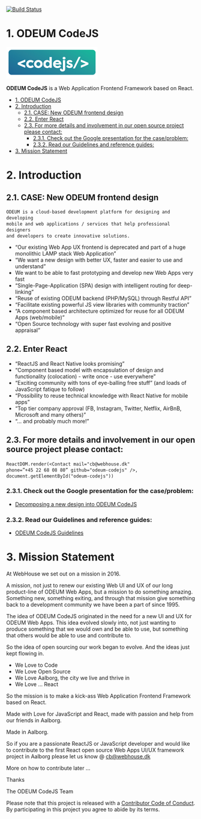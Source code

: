 [![Build Status](https://travis-ci.org/odeum/odeum-codejs.svg?branch=development/alpha)](https://travis-ci.org/odeum/odeum-codejs)
# 1. ODEUM CodeJS

<a href="https://github.com/odeum/odeum-codejs">
  <img alt="ODEUM CodeJS" src="./docs/assets/codejs_logo.png" />
</a>
<br />

**ODEUM CodeJS** is a Web Application Frontend Framework based on React.

<!-- TOC -->

- [1. ODEUM CodeJS](#1-odeum-codejs)
- [2. Introduction](#2-introduction)
    - [2.1. CASE: New ODEUM frontend design](#21-case-new-odeum-frontend-design)
    - [2.2. Enter React](#22-enter-react)
    - [2.3. For more details and involvement in our open source project please contact:](#23-for-more-details-and-involvement-in-our-open-source-project-please-contact)
        - [2.3.1. Check out the Google presentation for the case/problem:](#231-check-out-the-google-presentation-for-the-caseproblem)
        - [2.3.2. Read our Guidelines and reference guides:](#232-read-our-guidelines-and-reference-guides)
- [3. Mission Statement](#3-mission-statement)

<!-- /TOC -->

# 2. Introduction

## 2.1. CASE: New ODEUM frontend design

```
ODEUM is a cloud-based development platform for designing and developing 
mobile and web applications / services that help professional designers 
and developers to create innovative solutions.
```

* “Our existing Web App UX frontend is deprecated and part of a huge monolithic LAMP stack Web Application”
* “We want a new design with better UX, faster and easier to use and understand”
* We want to be able to fast prototyping and develop new Web Apps very fast
* “Single-Page-Application (SPA) design with intelligent routing for deep-linking”
* “Reuse of existing ODEUM backend (PHP/MySQL) through Restful API”
* “Facilitate existing powerful JS view libraries with community traction”
* “A component based architecture optimized for reuse for all ODEUM Apps (web/mobile)”
* “Open Source technology with super fast evolving and positive appraisal”

## 2.2. Enter React

* “ReactJS and React Native looks promising”
* “Component based model with encapsulation of design and functionality (colocation) - write once - use everywhere”
* “Exciting community with tons of eye-balling free stuff” (and loads of JavaScript fatique to follow)
* “Possibility to reuse technical knowledge with React Native for mobile apps”
* “Top tier company approval (FB, Instagram, Twitter, Netflix, AirBnB, Microsoft and many others)”
* “… and probably much more!”

## 2.3. For more details and involvement in our open source project please contact: 

```
ReactDOM.render(<Contact mail="cb@webhouse.dk" 
phone=”+45 22 68 08 80” github="odeum-codejs" />, 
document.getElementById("odeum-codejs"))
```

### 2.3.1. Check out the Google presentation for the case/problem:

* <a href="http://bit.ly/2kt6mpR" target="_blank">Decomposing a new design into ODEUM CodeJS</a>

### 2.3.2. Read our Guidelines and reference guides:

* <a href="./docs/Guidelines.md" target="_blank">ODEUM CodeJS Guidelines</a>


# 3. Mission Statement

At WebHouse we set out on a mission in 2016. 

A mission, not just to renew our existing Web UI and UX of our long product-line of ODEUM Web Apps, 
but a mission to do something amazing. Something new, something exiting, and through that mission give something back 
to a development community we have been a part of since 1995. 

The idea of ODEUM CodeJS originated in the need for a new UI and UX for ODEUM Web Apps. This idea evolved slowly into, not just wanting to produce something that we would own and be able to use, but something that others would be able to use and contribute to.

So the idea of open sourcing our work began to evolve. And the ideas just kept flowing in.

- We Love to Code
- We Love Open Source
- We Love Aalborg, the city we live and thrive in
- We Love ... React

So the mission is to make a kick-ass Web Application Frontend Framework based on React. 

Made with Love for JavaScript and React, made with passion and help from our friends in Aalborg.

Made in Aalborg.

So if you are a passionate ReactJS or JavaScript developer and would like to contribute to the first React open source Web Apps UI/UX framework project in Aalborg please let us know @ <a href="mailto:cb@webhouse.dk" target="_blank">cb@webhouse.dk</a> 

More on how to contribute later ... 

Thanks

The ODEUM CodeJS Team


Please note that this project is released with a [Contributor Code of Conduct](code-of-conduct.md). By participating in this project you agree to abide by its terms.
